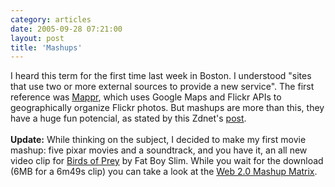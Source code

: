 ```yaml
---
category: articles
date: 2005-09-28 07:21:00
layout: post
title: 'Mashups'
---
```


I heard this term for the first time last week in Boston. I understood "sites that use two or more external sources to provide a new service". The first reference was <a href="http://www.mappr.com/">Mappr</a>, which uses Google Maps and Flickr APIs to geographically organize Flickr photos. But mashups are more than this, they have a huge fun potencial, as stated by this Zdnet's <a href="http://blogs.zdnet.com/web2explorer/?p=16">post</a>.<br /><br /><strong>Update:</strong> While thinking on the subject, I decided to make my first movie mashup: five pixar movies and a soundtrack, and you have it, an all new video clip for <a href="http://media.putfile.com/Pixar">Birds of Prey</a> by Fat Boy Slim. While you wait for the download (6MB for a 6m49s clip) you can take a look at the <a href="http://www.programmableweb.com/matrix">Web 2.0 Mashup Matrix</a>.
